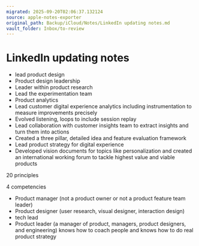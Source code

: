 ```yaml
---
migrated: 2025-09-20T02:06:37.132124
source: apple-notes-exporter
original_path: Backup/iCloud/Notes/LinkedIn updating notes.md
vault_folder: Inbox/to-review
---
```

# LinkedIn updating notes

- lead product design
- Product design leadership
- Leader within product research
- Lead the experimentation team
- Product analytics
- Lead customer digital experience analytics including instrumentation to measure improvements precisely
- Evolved listening, loops to include session replay
- Lead collaboration with customer insights team to extract insights and turn them into actions
- Created a three pillar, detailed idea and feature evaluation framework
- Lead product strategy for digital experience
- Developed vision documents for topics like personalization and created an international working forum to tackle highest value and viable products

20 principles 

4 competencies
- Product manager (not a product owner or not a product feature team leader)
- Product designer (user research, visual designer, interaction design)
- tech lead
- Product leader (a manager of product, managers, product designers, and engineering) knows how to coach people and knows how to do real product strategy

